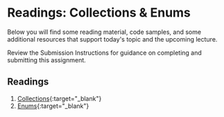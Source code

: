 # Readings: Collections & Enums

Below you will find some reading material, code samples, and some additional resources that support today's topic and the upcoming lecture.

Review the Submission Instructions for guidance on completing and submitting this assignment.

## Readings

1. [Collections](https://docs.microsoft.com/en-us/dotnet/csharp/programming-guide/concepts/collections){:target="_blank"}
1. [Enums](https://docs.microsoft.com/en-us/dotnet/csharp/language-reference/keywords/enum){:target="_blank"}

